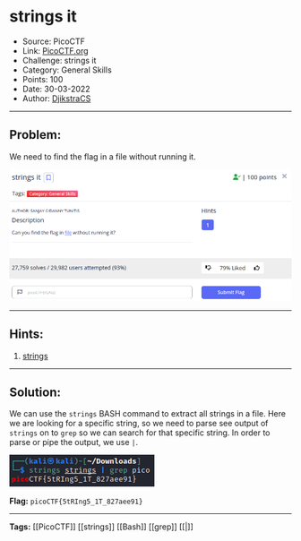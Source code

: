 # strings it
* Source: PicoCTF
* Link: [PicoCTF.org](https://picoctf.org/)
* Challenge: strings it
* Category: General Skills
* Points: 100
* Date: 30-03-2022
* Author: [DjikstraCS](https://github.com/DjikstraCS)

---
## Problem:
We need to find the flag in a file without running it.

![](./attachments/Pasted%20image%2020220330163647.png)

---
## Hints:
1. [strings](https://linux.die.net/man/1/strings)

---
## Solution:
We can use the `strings` BASH command to extract all strings in a file. Here we are looking for a specific string, so we need to parse see output of `strings` on to `grep` so we can search for that specific string. In order to parse or pipe the output, we use `|`.

![](./attachments/Pasted%20image%2020220330164418.png)

**Flag:** `picoCTF{5tRIng5_1T_827aee91}`

---
**Tags:** [[PicoCTF]] [[strings]] [[Bash]] [[grep]] [[|]]